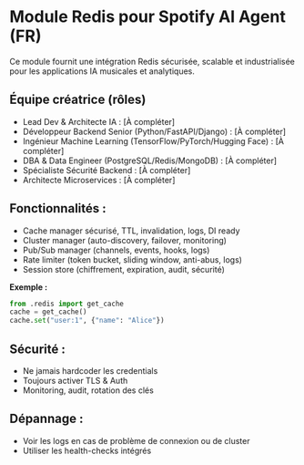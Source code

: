 # Module Redis pour Spotify AI Agent (FR)

Ce module fournit une intégration Redis sécurisée, scalable et industrialisée pour les applications IA musicales et analytiques.

## Équipe créatrice (rôles)
- Lead Dev & Architecte IA : [À compléter]
- Développeur Backend Senior (Python/FastAPI/Django) : [À compléter]
- Ingénieur Machine Learning (TensorFlow/PyTorch/Hugging Face) : [À compléter]
- DBA & Data Engineer (PostgreSQL/Redis/MongoDB) : [À compléter]
- Spécialiste Sécurité Backend : [À compléter]
- Architecte Microservices : [À compléter]

## Fonctionnalités :
- Cache manager sécurisé, TTL, invalidation, logs, DI ready
- Cluster manager (auto-discovery, failover, monitoring)
- Pub/Sub manager (channels, events, hooks, logs)
- Rate limiter (token bucket, sliding window, anti-abus, logs)
- Session store (chiffrement, expiration, audit, sécurité)

**Exemple :**
```python
from .redis import get_cache
cache = get_cache()
cache.set("user:1", {"name": "Alice"})
```

## Sécurité :
- Ne jamais hardcoder les credentials
- Toujours activer TLS & Auth
- Monitoring, audit, rotation des clés

## Dépannage :
- Voir les logs en cas de problème de connexion ou de cluster
- Utiliser les health-checks intégrés


